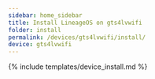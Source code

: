 ```yaml
---
sidebar: home_sidebar
title: Install LineageOS on gts4lvwifi
folder: install
permalink: /devices/gts4lvwifi/install/
device: gts4lvwifi
---
```

{% include templates/device_install.md %}
